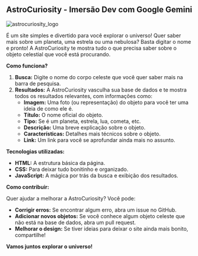 ## AstroCuriosity - Imersão Dev com Google Gemini

![astrocuriosity_logo](https://github.com/user-attachments/assets/00a7a966-560f-4b85-b689-262e00b84731)

É um site simples e divertido para você explorar o universo! Quer saber mais sobre um planeta, uma estrela ou uma nebulosa? Basta digitar o nome e pronto! A AstroCuriosity te mostra tudo o que precisa saber sobre o objeto celestial que você está procurando.

**Como funciona?**

1. **Busca:** Digite o nome do corpo celeste que você quer saber mais na barra de pesquisa.
2. **Resultados:** A AstroCuriosity vasculha sua base de dados e te mostra todos os resultados relevantes, com informações como:
   * **Imagem:** Uma foto (ou representação) do objeto para você ter uma ideia de como ele é.
   * **Título:** O nome oficial do objeto.
   * **Tipo:** Se é um planeta, estrela, lua, cometa, etc.
   * **Descrição:** Uma breve explicação sobre o objeto.
   * **Características:** Detalhes mais técnicos sobre o objeto.
   * **Link:** Um link para você se aprofundar ainda mais no assunto.

**Tecnologias utilizadas:**

* **HTML:** A estrutura básica da página.
* **CSS:** Para deixar tudo bonitinho e organizado.
* **JavaScript:** A mágica por trás da busca e exibição dos resultados.

**Como contribuir:**

Quer ajudar a melhorar a AstroCuriosity? Você pode:

* **Corrigir erros:** Se encontrar algum erro, abra um issue no GitHub.
* **Adicionar novos objetos:** Se você conhece algum objeto celeste que não está na base de dados, abra um pull request.
* **Melhorar o design:** Se tiver ideias para deixar o site ainda mais bonito, compartilhe!

**Vamos juntos explorar o universo!**
